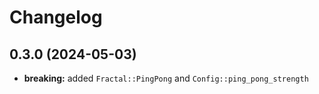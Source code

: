 # Changelog

## 0.3.0 (2024-05-03)
- **breaking:** added `Fractal::PingPong` and `Config::ping_pong_strength`